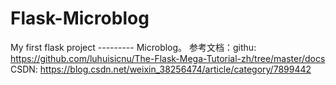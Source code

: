 # Flask-Microblog
My first flask project --------- Microblog。
参考文档：githu: https://github.com/luhuisicnu/The-Flask-Mega-Tutorial-zh/tree/master/docs
         CSDN: https://blog.csdn.net/weixin_38256474/article/category/7899442
